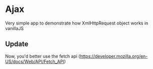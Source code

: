 # Ajax
Very simple app to demonstrate how XmlHttpRequest object works in vanillaJS

## Update
Now, you'd better use the fetch api (https://developer.mozilla.org/en-US/docs/Web/API/Fetch_API)
